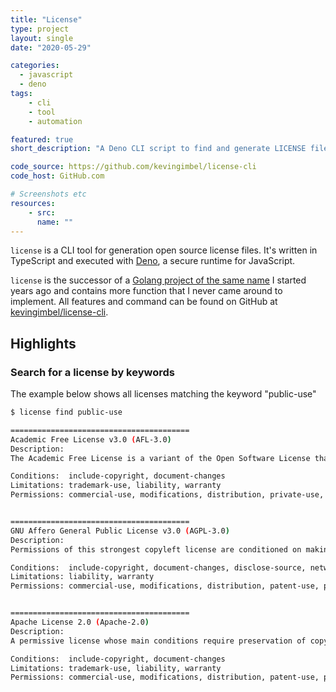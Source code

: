```yaml
---
title: "License"
type: project
layout: single
date: "2020-05-29"

categories: 
  - javascript
  - deno
tags:
    - cli
    - tool
    - automation

featured: true
short_description: "A Deno CLI script to find and generate LICENSE files"

code_source: https://github.com/kevingimbel/license-cli
code_host: GitHub.com

# Screenshots etc
resources:
    - src: 
      name: ""
---
```


`license` is a CLI tool for generation open source license files. It's written in TypeScript and executed with [Deno](https://deno.land/), a secure runtime for JavaScript.

`license` is the successor of a [Golang project of the same name](https://github.com/kevingimbel/license) I started years ago and contains more function that I never came around to implement. All features and command can be found on GitHub at [kevingimbel/license-cli](https://github.com/kevingimbel/license-cli).

## Highlights

### Search for a license by keywords

The example below shows all licenses matching the keyword "public-use"

```bash
$ license find public-use

========================================
Academic Free License v3.0 (AFL-3.0)
Description:
The Academic Free License is a variant of the Open Software License that does not require that the source code of derivative works be disclosed. It contains explicit copyright and patent grants and reserves trademark rights in the author.

Conditions:  include-copyright, document-changes
Limitations: trademark-use, liability, warranty
Permissions: commercial-use, modifications, distribution, private-use, patent-use


========================================
GNU Affero General Public License v3.0 (AGPL-3.0)
Description:
Permissions of this strongest copyleft license are conditioned on making available complete source code of licensed works and modifications, which include larger works using a licensed work, under the same license. Copyright and license notices must be preserved. Contributors provide an express grant of patent rights. When a modified version is used to provide a service over a network, the complete source code of the modified version must be made available.

Conditions:  include-copyright, document-changes, disclose-source, network-use-disclose, same-license
Limitations: liability, warranty
Permissions: commercial-use, modifications, distribution, patent-use, private-use


========================================
Apache License 2.0 (Apache-2.0)
Description:
A permissive license whose main conditions require preservation of copyright and license notices. Contributors provide an express grant of patent rights. Licensed works, modifications, and larger works may be distributed under different terms and without source code.

Conditions:  include-copyright, document-changes
Limitations: trademark-use, liability, warranty
Permissions: commercial-use, modifications, distribution, patent-use, private-use
```